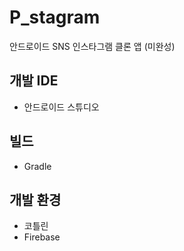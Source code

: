 # P_stagram
안드로이드 SNS 인스타그램 클론 앱 (미완성)

## 개발 IDE
 - 안드로이드 스튜디오
 
## 빌드
 - Gradle

## 개발 환경
  - 코틀린
  - Firebase
